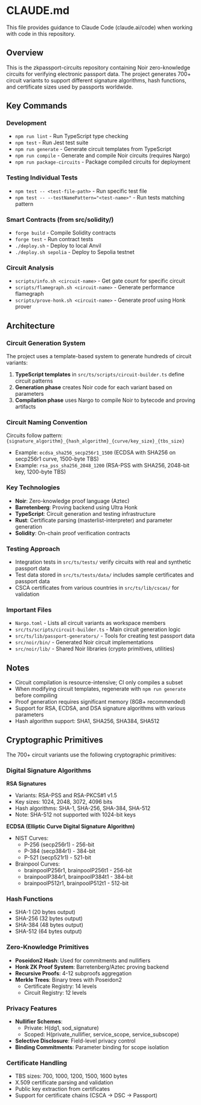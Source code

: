 # CLAUDE.md

This file provides guidance to Claude Code (claude.ai/code) when working with code in this repository.

## Overview

This is the zkpassport-circuits repository containing Noir zero-knowledge circuits for verifying electronic passport data. The project generates 700+ circuit variants to support different signature algorithms, hash functions, and certificate sizes used by passports worldwide.

## Key Commands

### Development
- `npm run lint` - Run TypeScript type checking
- `npm test` - Run Jest test suite
- `npm run generate` - Generate circuit templates from TypeScript
- `npm run compile` - Generate and compile Noir circuits (requires Nargo)
- `npm run package-circuits` - Package compiled circuits for deployment

### Testing Individual Tests
- `npm test -- <test-file-path>` - Run specific test file
- `npm test -- --testNamePattern="<test-name>"` - Run tests matching pattern

### Smart Contracts (from src/solidity/)
- `forge build` - Compile Solidity contracts
- `forge test` - Run contract tests
- `./deploy.sh` - Deploy to local Anvil
- `./deploy.sh sepolia` - Deploy to Sepolia testnet

### Circuit Analysis
- `scripts/info.sh <circuit-name>` - Get gate count for specific circuit
- `scripts/flamegraph.sh <circuit-name>` - Generate performance flamegraph
- `scripts/prove-honk.sh <circuit-name>` - Generate proof using Honk prover

## Architecture

### Circuit Generation System
The project uses a template-based system to generate hundreds of circuit variants:
1. **TypeScript templates** in `src/ts/scripts/circuit-builder.ts` define circuit patterns
2. **Generation phase** creates Noir code for each variant based on parameters
3. **Compilation phase** uses Nargo to compile Noir to bytecode and proving artifacts

### Circuit Naming Convention
Circuits follow pattern: `{signature_algorithm}_{hash_algorithm}_{curve/key_size}_{tbs_size}`
- Example: `ecdsa_sha256_secp256r1_1500` (ECDSA with SHA256 on secp256r1 curve, 1500-byte TBS)
- Example: `rsa_pss_sha256_2048_1200` (RSA-PSS with SHA256, 2048-bit key, 1200-byte TBS)

### Key Technologies
- **Noir**: Zero-knowledge proof language (Aztec)
- **Barretenberg**: Proving backend using Ultra Honk
- **TypeScript**: Circuit generation and testing infrastructure
- **Rust**: Certificate parsing (masterlist-interpreter) and parameter generation
- **Solidity**: On-chain proof verification contracts

### Testing Approach
- Integration tests in `src/ts/tests/` verify circuits with real and synthetic passport data
- Test data stored in `src/ts/tests/data/` includes sample certificates and passport data
- CSCA certificates from various countries in `src/ts/lib/cscas/` for validation

### Important Files
- `Nargo.toml` - Lists all circuit variants as workspace members
- `src/ts/scripts/circuit-builder.ts` - Main circuit generation logic
- `src/ts/lib/passport-generators/` - Tools for creating test passport data
- `src/noir/bin/` - Generated Noir circuit implementations
- `src/noir/lib/` - Shared Noir libraries (crypto primitives, utilities)

## Notes

- Circuit compilation is resource-intensive; CI only compiles a subset
- When modifying circuit templates, regenerate with `npm run generate` before compiling
- Proof generation requires significant memory (8GB+ recommended)
- Support for RSA, ECDSA, and DSA signature algorithms with various parameters
- Hash algorithm support: SHA1, SHA256, SHA384, SHA512

## Cryptographic Primitives

The 700+ circuit variants use the following cryptographic primitives:

### Digital Signature Algorithms

**RSA Signatures**
- Variants: RSA-PSS and RSA-PKCS#1 v1.5
- Key sizes: 1024, 2048, 3072, 4096 bits
- Hash algorithms: SHA-1, SHA-256, SHA-384, SHA-512
- Note: SHA-512 not supported with 1024-bit keys

**ECDSA (Elliptic Curve Digital Signature Algorithm)**
- NIST Curves:
  - P-256 (secp256r1) - 256-bit
  - P-384 (secp384r1) - 384-bit
  - P-521 (secp521r1) - 521-bit
- Brainpool Curves:
  - brainpoolP256r1, brainpoolP256t1 - 256-bit
  - brainpoolP384r1, brainpoolP384t1 - 384-bit
  - brainpoolP512r1, brainpoolP512t1 - 512-bit

### Hash Functions
- SHA-1 (20 bytes output)
- SHA-256 (32 bytes output)
- SHA-384 (48 bytes output)
- SHA-512 (64 bytes output)

### Zero-Knowledge Primitives
- **Poseidon2 Hash**: Used for commitments and nullifiers
- **Honk ZK Proof System**: Barretenberg/Aztec proving backend
- **Recursive Proofs**: 4-12 subproofs aggregation
- **Merkle Trees**: Binary trees with Poseidon2
  - Certificate Registry: 14 levels
  - Circuit Registry: 12 levels

### Privacy Features
- **Nullifier Schemes**:
  - Private: H(dg1, sod_signature)
  - Scoped: H(private_nullifier, service_scope, service_subscope)
- **Selective Disclosure**: Field-level privacy control
- **Binding Commitments**: Parameter binding for scope isolation

### Certificate Handling
- TBS sizes: 700, 1000, 1200, 1500, 1600 bytes
- X.509 certificate parsing and validation
- Public key extraction from certificates
- Support for certificate chains (CSCA → DSC → Passport)